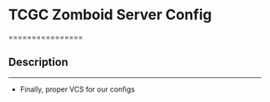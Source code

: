 # TCGC Zomboid Server Config
================

## Description
------------

* Finally, proper VCS for our configs
